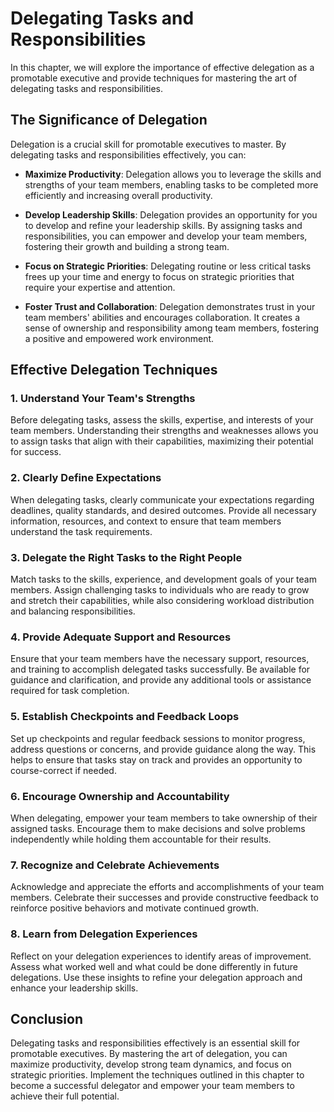Delegating Tasks and Responsibilities
================================================

In this chapter, we will explore the importance of effective delegation as a promotable executive and provide techniques for mastering the art of delegating tasks and responsibilities.

The Significance of Delegation
------------------------------

Delegation is a crucial skill for promotable executives to master. By delegating tasks and responsibilities effectively, you can:

* **Maximize Productivity**: Delegation allows you to leverage the skills and strengths of your team members, enabling tasks to be completed more efficiently and increasing overall productivity.

* **Develop Leadership Skills**: Delegation provides an opportunity for you to develop and refine your leadership skills. By assigning tasks and responsibilities, you can empower and develop your team members, fostering their growth and building a strong team.

* **Focus on Strategic Priorities**: Delegating routine or less critical tasks frees up your time and energy to focus on strategic priorities that require your expertise and attention.

* **Foster Trust and Collaboration**: Delegation demonstrates trust in your team members' abilities and encourages collaboration. It creates a sense of ownership and responsibility among team members, fostering a positive and empowered work environment.

Effective Delegation Techniques
-------------------------------

### 1. Understand Your Team's Strengths

Before delegating tasks, assess the skills, expertise, and interests of your team members. Understanding their strengths and weaknesses allows you to assign tasks that align with their capabilities, maximizing their potential for success.

### 2. Clearly Define Expectations

When delegating tasks, clearly communicate your expectations regarding deadlines, quality standards, and desired outcomes. Provide all necessary information, resources, and context to ensure that team members understand the task requirements.

### 3. Delegate the Right Tasks to the Right People

Match tasks to the skills, experience, and development goals of your team members. Assign challenging tasks to individuals who are ready to grow and stretch their capabilities, while also considering workload distribution and balancing responsibilities.

### 4. Provide Adequate Support and Resources

Ensure that your team members have the necessary support, resources, and training to accomplish delegated tasks successfully. Be available for guidance and clarification, and provide any additional tools or assistance required for task completion.

### 5. Establish Checkpoints and Feedback Loops

Set up checkpoints and regular feedback sessions to monitor progress, address questions or concerns, and provide guidance along the way. This helps to ensure that tasks stay on track and provides an opportunity to course-correct if needed.

### 6. Encourage Ownership and Accountability

When delegating, empower your team members to take ownership of their assigned tasks. Encourage them to make decisions and solve problems independently while holding them accountable for their results.

### 7. Recognize and Celebrate Achievements

Acknowledge and appreciate the efforts and accomplishments of your team members. Celebrate their successes and provide constructive feedback to reinforce positive behaviors and motivate continued growth.

### 8. Learn from Delegation Experiences

Reflect on your delegation experiences to identify areas of improvement. Assess what worked well and what could be done differently in future delegations. Use these insights to refine your delegation approach and enhance your leadership skills.

Conclusion
----------

Delegating tasks and responsibilities effectively is an essential skill for promotable executives. By mastering the art of delegation, you can maximize productivity, develop strong team dynamics, and focus on strategic priorities. Implement the techniques outlined in this chapter to become a successful delegator and empower your team members to achieve their full potential.
